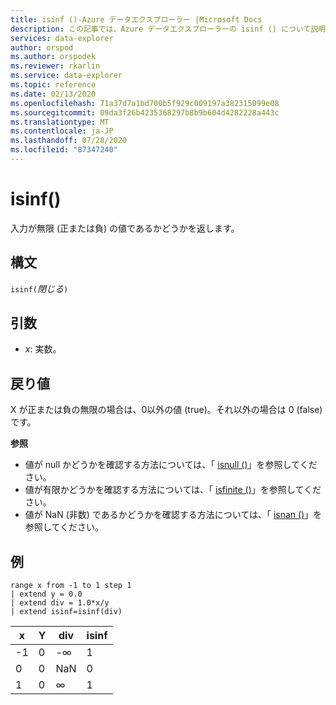 ```yaml
---
title: isinf ()-Azure データエクスプローラー |Microsoft Docs
description: この記事では、Azure データエクスプローラーの isinf () について説明します。
services: data-explorer
author: orspod
ms.author: orspodek
ms.reviewer: rkarlin
ms.service: data-explorer
ms.topic: reference
ms.date: 02/13/2020
ms.openlocfilehash: 71a37d7a1bd700b5f929c009197a382315099e08
ms.sourcegitcommit: 09da3f26b4235368297b8b9b604d4282228a443c
ms.translationtype: MT
ms.contentlocale: ja-JP
ms.lasthandoff: 07/28/2020
ms.locfileid: "87347240"
---
```

# <a name="isinf"></a>isinf()

入力が無限 (正または負) の値であるかどうかを返します。  

## <a name="syntax"></a>構文

`isinf(`*閉じる*`)`

## <a name="arguments"></a>引数

* *x*: 実数。

## <a name="returns"></a>戻り値

X が正または負の無限の場合は、0以外の値 (true)。それ以外の場合は 0 (false) です。

**参照**

* 値が null かどうかを確認する方法については、「 [isnull ()](isnullfunction.md)」を参照してください。
* 値が有限かどうかを確認する方法については、「 [isfinite ()](isfinitefunction.md)」を参照してください。
* 値が NaN (非数) であるかどうかを確認する方法については、「 [isnan ()](isnanfunction.md)」を参照してください。

## <a name="example"></a>例

```kusto
range x from -1 to 1 step 1
| extend y = 0.0
| extend div = 1.0*x/y
| extend isinf=isinf(div)
```

|x|Y|div|isinf|
|---|---|---|---|
|-1|0|-∞|1|
|0|0|NaN|0|
|1|0|∞|1|
